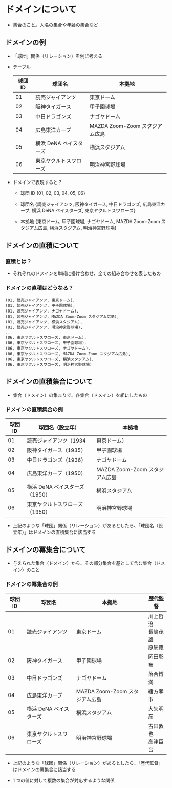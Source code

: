 # ドメインについて

- 集合のこと。人名の集合や年齢の集合など

## ドメインの例

- 「球団」関係（リレーション）を例に考える

- テーブル

  | 球団 ID | 球団名                 | 本拠地                         |
  | ------- | ---------------------- | ------------------------------ |
  | 01      | 読売ジャイアンツ       | 東京ドーム                     |
  | 02      | 阪神タイガース         | 甲子園球場                     |
  | 03      | 中日ドラゴンズ         | ナゴヤドーム                   |
  | 04      | 広島東洋カープ         | MAZDA Zoom-Zoom スタジアム広島 |
  | 05      | 横浜 DeNA ベイスターズ | 横浜スタジアム                 |
  | 06      | 東京ヤクルトスワローズ | 明治神宮野球場                 |

- ドメインで表現すると？

  - 球団 ID {01, 02, 03, 04, 05, 06}

  - 球団名 {読売ジャイアンツ, 阪神タイガース, 中日ドラゴンズ, 広島東洋カープ, 横浜 DeNA ベイスターズ, 東京ヤクルトスワローズ}

  - 本拠地 {東京ドーム, 甲子園球場, ナゴヤドーム, MAZDA Zoom-Zoom スタジアム広島, 横浜スタジアム, 明治神宮野球場}

## ドメインの直積について

### 直積とは？

- それぞれのドメインを単純に掛け合わせ、全ての組み合わせを表したもの

### ドメインの直積はどうなる？

```
(01, 読売ジャイアンツ, 東京ドーム),
(01, 読売ジャイアンツ, 甲子園球場),
(01, 読売ジャイアンツ, ナゴヤドーム),
(01, 読売ジャイアンツ, MAZDA Zoom-Zoom スタジアム広島),
(01, 読売ジャイアンツ, 横浜スタジアム),
(01, 読売ジャイアンツ, 明治神宮野球場),
...
(06, 東京ヤクルトスワローズ, 東京ドーム),
(06, 東京ヤクルトスワローズ, 甲子園球場),
(06, 東京ヤクルトスワローズ, ナゴヤドーム),
(06, 東京ヤクルトスワローズ, MAZDA Zoom-Zoom スタジアム広島),
(06, 東京ヤクルトスワローズ, 横浜スタジアム),
(06, 東京ヤクルトスワローズ, 明治神宮野球場)
```

## ドメインの直積集合について

- 集合（ドメイン）の集まりで、各集合（ドメイン）を組にしたもの

### ドメインの直積集合の例

| 球団 ID | 球団名（設立年）               | 本拠地                         |
| ------- | ------------------------------ | ------------------------------ |
| 01      | 読売ジャイアンツ（1934         | 東京ドーム）                   |
| 02      | 阪神タイガース（1935）         | 甲子園球場                     |
| 03      | 中日ドラゴンズ（1936）         | ナゴヤドーム                   |
| 04      | 広島東洋カープ（1950）         | MAZDA Zoom-Zoom スタジアム広島 |
| 05      | 横浜 DeNA ベイスターズ（1950） | 横浜スタジアム                 |
| 06      | 東京ヤクルトスワローズ（1950） | 明治神宮野球場                 |

- 上記のような「球団」関係（リレーション）があるとしたら、「球団名（設立年）」はドメインの直積集合に該当する

## ドメインの冪集合について

- 与えられた集合（ドメイン）から、その部分集合を基として含む集合（ドメイン）のこと

### ドメインの冪集合の例

| 球団 ID | 球団名                 | 本拠地                         | 歴代監督                       |
| ------- | ---------------------- | ------------------------------ | ------------------------------ |
| 01      | 読売ジャイアンツ       | 東京ドーム                     | 川上哲治<br>長嶋茂雄<br>原辰徳 |
| 02      | 阪神タイガース         | 甲子園球場                     | 岡田彰布                       |
| 03      | 中日ドラゴンズ         | ナゴヤドーム                   | 落合博満                       |
| 04      | 広島東洋カープ         | MAZDA Zoom-Zoom スタジアム広島 | 緒方孝市                       |
| 05      | 横浜 DeNA ベイスターズ | 横浜スタジアム                 | 大矢明彦                       |
| 06      | 東京ヤクルトスワローズ | 明治神宮野球場                 | 古田敦也<br>高津臣吾           |

- 上記のような「球団」関係（リレーション）があるとしたら、「歴代監督」はドメインの冪集合に該当する

- 1 つの値に対して複数の集合が対応するような関係
